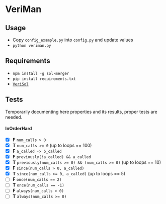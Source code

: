 # VeriMan

## Usage

* Copy `config_example.py` into `config.py` and update values
* `python veriman.py`

## Requirements
 
* `npm install -g sol-merger`
* `pip install requirements.txt`
* [`VeriSol`](https://github.com/microsoft/verisol)

## Tests

Temporarily documenting here properties and its results, proper tests are needed.

#### InOrderHard

- [x] **F** `num_calls > 0`
- [x] **T** `num_calls >= 0` (up to loops == 100)
- [x] **F** `a_called -> b_called`
- [x] **F** `previously(!a_called) && a_called`
- [x] **T** `previously(num_calls >= 0) && (num_calls >= 0)` (up to loops == 10)
- [x] **F** `since(num_calls > 0, a_called)`
- [x] **T** `since(num_calls >= 0, a_called)` (up to loops == 5)
- [ ] **F** `once(num_calls == 2)`
- [ ] **T** `once(num_calls == -1)`
- [ ] **F** `always(num_calls > 0)`
- [ ] **T** `always(num_calls >= 0)`